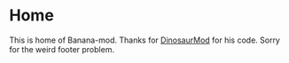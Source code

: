 # Home
This is home of Banana-mod.
Thanks for [DinosaurMod](https://github.com/dinosaurmod) for his code.
Sorry for the weird footer problem.

